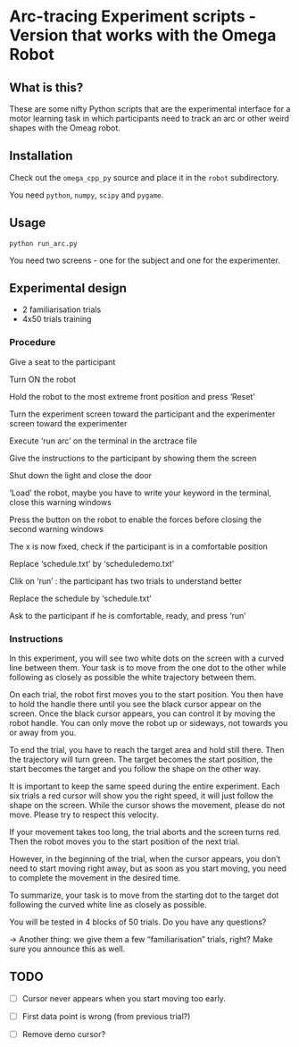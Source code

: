 # Arc-tracing Experiment scripts - Version that works with the Omega Robot


## What is this?
These are some nifty Python scripts that are the experimental interface for a motor learning task in which participants need to track an arc or other weird shapes with the Omeag robot.


## Installation
Check out the `omega_cpp_py` source and place it in the `robot` subdirectory.

You need `python`, `numpy`, `scipy` and `pygame`.


## Usage

```
python run_arc.py
```

You need two screens - one for the subject and one for the experimenter.


## Experimental design

* 2 familiarisation trials
* 4x50 trials training



### Procedure

Give a seat to the participant

Turn ON the robot

Hold the robot to the most extreme front position and press ‘Reset’

Turn the experiment screen toward the participant and the experimenter screen toward the experimenter

Execute ‘run arc’ on the terminal in the arctrace file

Give the instructions to the participant by showing them the screen

Shut down the light and close the door

‘Load’ the robot, maybe you have to write your keyword in the terminal, close this warning windows

Press the button on the robot to enable the forces before closing the second warning windows

The x is now fixed, check if the participant is in a comfortable position

Replace ‘schedule.txt’ by ‘scheduledemo.txt’

Clik on ‘run’ : the participant has two trials to understand better

Replace the schedule by ‘schedule.txt’

Ask to the participant if he is comfortable, ready, and press ‘run’



### Instructions

In this experiment, you will see two white dots on the screen with a curved line between them. Your task is to move from the one dot to the other while following as closely as possible the white trajectory between them.

On each trial, the robot first moves you to the start position. You then have to hold the handle there until you see the black cursor appear on the screen. Once the black cursor appears, you can control it by moving the robot handle.
You can only move the robot up or sideways, not towards you or away from you.

To end the trial, you have to reach the target area and hold still there. Then the trajectory will turn green.
The target becomes the start position, the start becomes the target  and you follow the shape on the other way.

It is important to keep the same speed during the entire experiment. Each six trials a red cursor will show you the right speed, it will just follow the shape on the screen. While the cursor shows the movement, please do not move. Please try to respect this velocity.

If your movement takes too long, the trial aborts and the screen turns red. Then the robot moves you to the start position of the next trial.

However, in the beginning of the trial, when the cursor appears, you don’t need to start moving right away, but as soon as you start moving, you need to complete the movement in the desired time.

To summarize, your task is to move from the starting dot to the target dot following the curved white line as closely as possible.

You will be tested in 4 blocks of 50 trials.
Do you have any questions?


→ Another thing: we give them a few “familiarisation” trials, right? Make sure you announce this as well.





## TODO

- [ ] Cursor never appears when you start moving too early.
- [ ] First data point is wrong (from previous trial?)
- [ ] Remove demo cursor?

